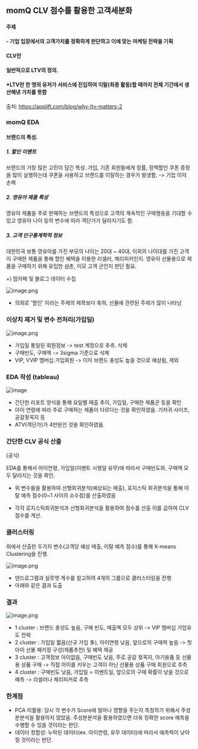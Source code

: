 ## momQ CLV 점수를 활용한 고객세분화

#### 주제

__- 기업 입장에서의 고객가치를 정확하게 판단하고 이에 맞는 마케팅 전략을 기획__

#### CLV란

__일반적으로 LTV의 정의.__
#### *LTV란 한 명의 유저가 서비스에 진입하여 이탈(최종 활동)할 때까지 전체 기간에서 생산해낸 가치를 뜻함
출처: https://applift.com/blog/why-ltv-matters-2

### momQ EDA 

#### __브랜드의 특성.__
##### 1. 할인 이벤트
브랜드의 가장 많은 고민이 담긴 특성. 
가입, 기존 회원들에게 정률, 정액할인 쿠폰 증정을 많이 실행하는데 
쿠폰을 사용하고 브랜드를 이탈하는 경우가 발생함. -> 기업 이익 손해
##### 2. 영유아 제품 특성
영유아 제품을 주로 판매하는 브랜드의 특성으로 고객의 계속적인 구매행동을
기대할 수 있고 영유아 나이 등의 변수에 따라 객단가가 달라지기도 함. 
##### 3. 고객 인구통계학적 정보
대한민국 보통 영유아를 가진 부모의 나이는 20대 ~ 40대, 이외의 나이대를 가진 고객이 
구매한 제품을 통해 할인 혜택을 이용한 리셀러, 체리피커인지. 영유아 선물용으로
제품을 구매하기 위해 유입한 삼촌, 이모 고객 군인지 판단 필요. 

+) 맘카페 및 블로그 데이터 수집

![image.png](attachment:image.png)

- 의외로 '할인' 이라는 주제의 제목보다 축하, 선물에 관련된 주제가 많이 나타남

### 이상치 제거 및 변수 전처리(가입일)

![image.png](attachment:image.png)
- 가입일 통일된 회원정보 -> test 계정으로 추측. 삭제
- 구매빈도, 구매액 -> 3sigma 기준으로 삭제
- VIP, VVIP 멤버십 가입회원 -> 이미 브랜드 충성도 높을 것으로 예상됨, 제외
### EDA 작성 (tableau) 
![image](https://user-images.githubusercontent.com/58278809/87530101-e1127c80-c6ca-11ea-852b-08cd3a12c3ab.png)

- 간단한 리포트 양식을 통해 요일별 매출 추이, 가입일, 구매한 제품군 등을 확인
- 아이 연령에 따라 주로 구매하는 제품이 다르다는 것을 확인하였음. 기저귀 사이즈, 공갈젖꼭지 등 
- ATV(객단가)가 4만원인 것을 확인하였음.

### 간단한 CLV 공식 산출

(공식)

EDA를 통해서 아이연령, 가입일(이벤트 시행일 유무)에 따라서 구매빈도와, 구매액 모두 달라지는 것을 확인. 

- 위 변수들을 활용하여 선형회귀분석(예상되는 매출), 로지스틱 회귀분석을 통해 이탈 예측 점수(0~1 사이의 소수점)를 산출하였음

- 각각 로지스틱회귀분석과 선형회귀분석을 활용하여 점수를 산출
이를 곱하여 CLV 점수를 계산. 


### 클러스터링

위에서 산출한 두가지 변수(고객당 예상 매출, 이탈 예측 점수)를 통해 K-means Clustering을 진행.

![image.png](attachment:image.png)

- 덴드로그램과 실루엣 계수를 참고하여 4개의 그룹으로 클러스터링을 진행
- 아래와 같은 결과 도출

### 결과

![image.png](attachment:image.png)

* 1 cluster : 브랜드 충성도 높음, 구매 빈도, 매출액 모두 상위 -> VIP 멤버십 가입유도 전략 
* 2 cluster : 가입일 짧음(신규 가입 多), 아이연령 낮음, 앞으로의 구매력 높음 -> 첫 아이 선물 패키징 구성(제품추천) 및 혜택 제공
* 3 cluster : 고객정보 아이없음, 구매빈도 낮음, 주로 공갈 젖꼭지, 아기용품 등 선물용 상품 구매 -> 직접 아이를 키우는 고객이 아닌 선물용 상품 구매 회원으로 추측 
* 4 cluster : 구매빈도 낮음, 가입일 = 이벤트일, 앞으로의 구매 확률이 낮을 것으로 예측 -> 리셀러나 체리피커로 추측 

### 한계점

* PCA 미활용: 당시 각 변수가 Score에 얼마나 영향을 주는지 측정하기 위해서 주성분분석을 활용하지 않았음. 주성분분석을 활용하였으면 더욱 정확한 score 예측을 수행할 수 있을 것이라는 판단. 
* 데이터 정합성: 누락된 데이터(ex. 아이연령, 유무 데이터)에 따라서 예측력이 낮아질 것이라는 판단. 


```python

```
